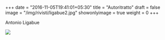 +++
date = "2016-11-05T19:41:01+05:30"
title = "Autoritratto"
draft = false
image = "/img/rivisti/ligabue2.jpg"
showonlyimage = true
weight = 0
+++

Antonio Ligabue

<!--more-->

![](/img/rivisti/ligabue2.jpg)
